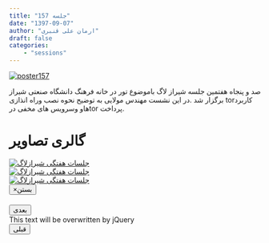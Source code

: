 ```yaml
---
title: "جلسه 157"
date: "1397-09-07"
author: "ارمان علی قنبری"
draft: false
categories:
    - "sessions"
---
```

[![poster157](../../img/posters/session157.jpg)](../..۷/img/session157)

صد و پنجاه هفتمین جلسه شیراز لاگ باموضوع تور در خانه فرهنگ دانشگاه صنعتی شیراز برگزار شد .در این نشست مهندس مولایی به توضیح نحوه نصب وراه انذازی torکاربرد  هاو وسرویس های مخفی درtor  پرداخت.

<div class="row">
    <div class="col-lg-12">
        <h1 class="page-header">گالری تصاویر</h1>    
            <div class="col-lg-4 col-md-4 col-xs-6 thumb">
            <a class="thumbnail" href="#" data-image-id="" data-toggle="modal" data-title="نشست هفتگی شیرازلاگ با حضور جمعی از دوستان" data-caption="" data-image="../../img/photo_2018-12-14_01-29-12.jpg" data-target="#image-gallery">
              <img class="img-responsive" src="../../img/photo_2018-12-14_01-29-12.jpg" 
              alt="جلسات هفتگی شیرازلاگ">
            </a>
        </div>

  <div class="col-lg-4 col-md-4 col-xs-6 thumb">
            <a class="thumbnail" href="#" data-image-id="" data-toggle="modal" data-title="نشست هفتگی شیرازلاگ با حضور جمعی از دوستان" data-caption="" data-image="../../img/photo_2018-11-28_23-29-16.jpg" data-target="#image-gallery">
                <img class="img-responsive" src="../../img/photo_2018-11-28_23-29-16.jpg" 
                alt="جلسات هفتگی شیرازلاگ">
            </a>
        </div>
            <div class="col-lg-4 col-md-4 col-xs-6 thumb">
            <a class="thumbnail" href="#" data-image-id="" data-toggle="modal" data-title="نشست هفتگی شیرازلاگ با حضور جمعی از دوستان" data-caption="" data-image="../..//img/photo_2018-11-28_23-29-27.jpg" data-target="#image-gallery">
                <img class="img-responsive" src="../..//img/photo_2018-11-28_23-29-27.jpg" 
                alt="جلسات هفتگی شیرازلاگ">
            </a>
        </div>
<div class="modal fade" id="image-gallery" tabindex="-1" role="dialog" aria-labelledby="myModalLabel" aria-hidden="true">
    <div class="modal-dialog">
        <div class="modal-content">
            <div class="modal-header">
                <button type="button" class="close" data-dismiss="modal"><span aria-hidden="true">×</span><span class="sr-only">بستن</span></button>
                <h4 class="modal-title" id="image-gallery-title"></h4>
            </div>
            <div class="modal-body">
                <img id="image-gallery-image" class="img-responsive" src="">
            </div>
            <div class="modal-footer">
                <div class="col-md-2">
                    <button type="button" class="btn btn-primary" id="show-previous-image">بعدی</button>
                </div>
                <div class="col-md-8 text-justify" id="image-gallery-caption">
                    This text will be overwritten by jQuery
                </div>
                <div class="col-md-2">
                    <button type="button" id="show-next-image" class="btn btn-default">قبلی</button>
                </div>
            </div>
        </div>
    </div>
</div>